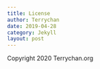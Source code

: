 ```yaml
---
title: License
author: Terrychan
date: 2019-04-28
category: Jekyll
layout: post
---
```




Copyright 2020 Terrychan.org
